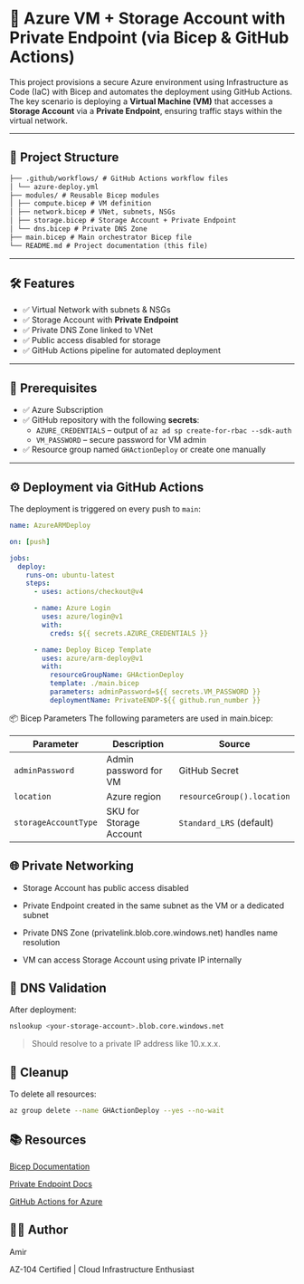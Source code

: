 # 🚀 Azure VM + Storage Account with Private Endpoint (via Bicep & GitHub Actions)

This project provisions a secure Azure environment using Infrastructure as Code (IaC) with Bicep and automates the deployment using GitHub Actions. The key scenario is deploying a **Virtual Machine (VM)** that accesses a **Storage Account** via a **Private Endpoint**, ensuring traffic stays within the virtual network.

---

## 📁 Project Structure

```md
├── .github/workflows/ # GitHub Actions workflow files
│ └── azure-deploy.yml
├── modules/ # Reusable Bicep modules
│ ├── compute.bicep # VM definition
│ ├── network.bicep # VNet, subnets, NSGs
│ ├── storage.bicep # Storage Account + Private Endpoint
│ └── dns.bicep # Private DNS Zone
├── main.bicep # Main orchestrator Bicep file
└── README.md # Project documentation (this file)
```

---

## 🛠️ Features

- ✅ Virtual Network with subnets & NSGs  
- ✅ Storage Account with **Private Endpoint**  
- ✅ Private DNS Zone linked to VNet  
- ✅ Public access disabled for storage  
- ✅ GitHub Actions pipeline for automated deployment  

---

## 🔐 Prerequisites

- ✅ Azure Subscription  
- ✅ GitHub repository with the following **secrets**:
  - `AZURE_CREDENTIALS` – output of `az ad sp create-for-rbac --sdk-auth`
  - `VM_PASSWORD` – secure password for VM admin  
- ✅ Resource group named `GHActionDeploy` or create one manually

---

## ⚙️ Deployment via GitHub Actions

The deployment is triggered on every push to `main`:

```yaml
name: AzureARMDeploy

on: [push]

jobs:
  deploy:
    runs-on: ubuntu-latest
    steps:
      - uses: actions/checkout@v4

      - name: Azure Login
        uses: azure/login@v1
        with:
          creds: ${{ secrets.AZURE_CREDENTIALS }}

      - name: Deploy Bicep Template
        uses: azure/arm-deploy@v1
        with:
          resourceGroupName: GHActionDeploy
          template: ./main.bicep
          parameters: adminPassword=${{ secrets.VM_PASSWORD }}
          deploymentName: PrivateENDP-${{ github.run_number }} 
```

📦 Bicep Parameters
The following parameters are used in main.bicep:

| Parameter            | Description             | Source                     |
| -------------------- | ----------------------- | -------------------------- |
| `adminPassword`      | Admin password for VM   | GitHub Secret              |
| `location`           | Azure region            | `resourceGroup().location` |
| `storageAccountType` | SKU for Storage Account | `Standard_LRS` (default)   |



## 🌐 Private Networking

* Storage Account has public access disabled

* Private Endpoint created in the same subnet as the VM or a dedicated subnet

* Private DNS Zone (privatelink.blob.core.windows.net) handles name resolution

* VM can access Storage Account using private IP internally

## 📡 DNS Validation
After deployment:

```bash
nslookup <your-storage-account>.blob.core.windows.net
```
> Should resolve to a private IP address like 10.x.x.x.

## 📜 Cleanup
To delete all resources:

```bash
az group delete --name GHActionDeploy --yes --no-wait
```

## 📚 Resources

[Bicep Documentation](https://learn.microsoft.com/en-us/azure/azure-resource-manager/bicep/)

[Private Endpoint Docs](https://learn.microsoft.com/en-us/azure/private-link/private-endpoint-overview)

[GitHub Actions for Azure](https://learn.microsoft.com/en-us/azure/developer/github/)


## 👨‍💻 Author

Amir

AZ-104 Certified | Cloud Infrastructure Enthusiast
